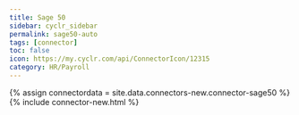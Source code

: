 ```yaml
---
title: Sage 50
sidebar: cyclr_sidebar
permalink: sage50-auto
tags: [connector]
toc: false
icon: https://my.cyclr.com/api/ConnectorIcon/12315
category: HR/Payroll
---
```

{% assign connectordata = site.data.connectors-new.connector-sage50 %}
{% include connector-new.html %}	